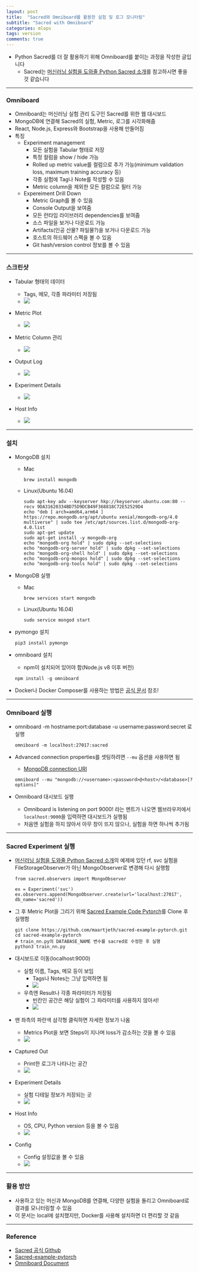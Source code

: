 ```yaml
---
layout: post
title:  "Sacred와 Omniboard를 활용한 실험 및 로그 모니터링"
subtitle: "Sacred with Omniboard"
categories: mlops
tags: version
comments: true
---
```


- Python Sacred를 더 잘 활용하기 위해 Omniboard를 붙이는 과정을 작성한 글입니다
	- Sacred는 [머신러닝 실험을 도와줄 Python Sacred 소개](https://zzsza.github.io/mlops/2019/07/21/python-sacred/)를 참고하시면 좋을 것 같습니다 

---

### Omniboard
- Omniboard는 머신러닝 실험 관리 도구인 Sacred를 위한 웹 대시보드
- MongoDB에 연결해 Sacred의 실험, Metric, 로그를 시각화해줌
- React, Node.js, Express와 Bootstrap을 사용해 만들어짐
- 특징
	- Experiment management
		- 모든 실험을 Tabular 형태로 저장
		- 특정 컬럼을 show / hide 가능
		- Rolled up metric value를 컬럼으로 추가 가능(minimum validation loss, maximum training accuracy 등) 
		- 각종 실험에 Tag나 Note를 작성할 수 있음
		- Metric column을 제외한 모든 컬럼으로 필터 가능
	- Expereiment Drill Down
		- Metric Graph를 볼 수 있음
		- Console Output을 보여줌
		- 모든 런타임 라이브러리 dependencies를 보여줌
		- 소스 파일을 보거나 다운로드 가능
		- Artifacts(인공 산물? 파일물?)을 보거나 다운로드 가능
		- 호스트의 하드웨어 스펙을 볼 수 있음
		- Git hash/version control 정보를 볼 수 있음

---

### 스크린샷
- Tabular 형태의 데이터
	- Tags, 메모, 각종 파라미터 저장됨 
	- <img src="https://raw.githubusercontent.com/vivekratnavel/omniboard/master/docs/assets/screenshots/table.png">
 
- Metric Plot
	- <img src="https://raw.githubusercontent.com/vivekratnavel/omniboard/master/docs/assets/screenshots/metric-graphs.png">

- Metric Column 관리
	- <img src="https://raw.githubusercontent.com/vivekratnavel/omniboard/master/docs/assets/screenshots/adding-metrics.png"> 

- Output Log
	- <img src="https://raw.githubusercontent.com/vivekratnavel/omniboard/master/docs/assets/screenshots/console.png">

- Experiment Details
	- <img src="https://raw.githubusercontent.com/vivekratnavel/omniboard/master/docs/assets/screenshots/experiment-details.png">

- Host Info
	- <img src="https://raw.githubusercontent.com/vivekratnavel/omniboard/master/docs/assets/screenshots/host-info.png">

---

### 설치
- MongoDB 설치
	- Mac
		
		```
		brew install mongodb
		```
   	
	- Linux(Ubuntu 16.04)
   		
		```
		sudo apt-key adv --keyserver hkp://keyserver.ubuntu.com:80 --recv 9DA31620334BD75D9DCB49F368818C72E52529D4
		echo "deb [ arch=amd64,arm64 ] https://repo.mongodb.org/apt/ubuntu xenial/mongodb-org/4.0 multiverse" | sudo tee /etc/apt/sources.list.d/mongodb-org-4.0.list
		sudo apt-get update
		sudo apt-get install -y mongodb-org
		echo "mongodb-org hold" | sudo dpkg --set-selections
		echo "mongodb-org-server hold" | sudo dpkg --set-selections
		echo "mongodb-org-shell hold" | sudo dpkg --set-selections
		echo "mongodb-org-mongos hold" | sudo dpkg --set-selections
		echo "mongodb-org-tools hold" | sudo dpkg --set-selections
		``` 

- MongoDB 실행
	- Mac
		
		```
		brew services start mongodb
		``` 	
	
	- Linux(Ubuntu 16.04)

		```
		sudo service mongod start
		```

- pymongo 설치

	```
	pip3 install pymongo
	```	
	
- omniboard 설치
	- npm이 설치되어 있어야 함(Node.js v8 이후 버전) 

	```
	npm install -g omniboard
	```	

- Docker나 Docker Composer를 사용하는 방법은 [공식 문서](https://vivekratnavel.github.io/omniboard/#/quick-start?id=docker) 참조!

---

### Omniboard 실행
- omniboard -m hostname:port:database -u username:password:secret
로 실행

	```
	omniboard -m localhost:27017:sacred
	```	
	
- Advanced connection properties를 셋팅하려면 `--mu` 옵션을 사용하면 됨
	- [MongoDB connection URI](https://docs.mongodb.com/manual/reference/connection-string/)
	
	```
	omniboard --mu "mongodb://<username>:<password>@<host>/<database>[?options]"
	```	
	
- Omniboard 대시보드 실행
	- Omniboard is listening on port 9000! 라는 멘트가 나오면 웹브라우저에서 `localhost:9000`을 입력하면 대시보드가 실행됨
	- 처음엔 실험을 하지 않아서 아무 창이 뜨지 않으나, 실험을 하면 하나씩 추가됨

	
---
	
### Sacred Experiment 실행
- [머신러닝 실험을 도와줄 Python Sacred 소개](https://zzsza.github.io/mlops/2019/07/21/python-sacred/)의 예제에 있던 rf, svc 실험을 FileStorageObserver가 아닌 MongoObserver로 변경해 다시 실행함

	```
	from sacred.observers import MongoObserver

	ex = Experiment('svc')
	ex.observers.append(MongoObserver.create(url='localhost:27017', db_name='sacred'))
	```

- 그 후 Metric Plot을 그리기 위해 [Sacred Example Code Pytorch](https://github.com/maartjeth/sacred-example-pytorch)를 Clone 후 실행함

	```
	git clone https://github.com/maartjeth/sacred-example-pytorch.git
	cd sacred-example-pytorch
	# train_nn.py의 DATABASE_NAME 변수를 sacred로 수정한 후 실행
	python3 train_nn.py
	```	
	
- 대시보드로 이동(localhost:9000)
	- 실험 이름, Tags, 메모 등이 보임
		- Tags나 Notes는 그냥 입력하면 됨
		- <img src="https://www.dropbox.com/s/wby7a3581htrrt8/Screenshot%202019-07-21%2023.09.46.png?raw=1">
	- 우측엔 Result나 각종 파라미터가 저장됨
		- 빈칸인 공간은 해당 실험이 그 파라미터를 사용하지 않아서!
		- <img src="https://www.dropbox.com/s/zjgaz1r0nteqc32/Screenshot%202019-07-21%2023.10.45.png?raw=1">
- 맨 좌측의 파란색 삼각형 클릭하면 자세한 정보가 나옴
	- Metrics Plot을 보면 Steps이 지나며 loss가 감소하는 것을 볼 수 있음
	- <img src="https://www.dropbox.com/s/82jq9gwatvrb02f/Screenshot%202019-07-21%2023.15.40.png?raw=1">
- Captured Out
	- Print한 로그가 나타나는 공간
	- <img src="https://www.dropbox.com/s/ds4nsks9ygd2tnj/Screenshot%202019-07-21%2023.17.09.png?raw=1">
- Experiment Details
	- 실험 디테일 정보가 저장되는 곳
	- <img src="https://www.dropbox.com/s/uchvng4rspq77yl/Screenshot%202019-07-21%2023.17.48.png?raw=1">
- Host Info
	- OS, CPU, Python version 등을 볼 수 있음 
	- <img src="https://www.dropbox.com/s/gkyda7ozr1silkc/Screenshot%202019-07-21%2023.18.39.png?raw=1">
- Config
	- Config 설정값을 볼 수 있음
	- <img src="https://www.dropbox.com/s/1t9rf2ewkk6zeu4/Screenshot%202019-07-21%2023.19.02.png?raw=1">  	

---

### 활용 방안
- 사용하고 있는 머신과 MongoDB를 연결해, 다양한 실험을 돌리고 Omniboard로 결과를 모니터링할 수 있음
- 이 문서는 local에 설치했지만, Docker를 사용해 설치하면 더 편리할 것 같음


---
	
### Reference
- [Sacred 공식 Github](https://github.com/IDSIA/sacred/tree/master/examples)
- [Sacred-example-pytorch](https://github.com/maartjeth/sacred-example-pytorch/blob/master/train_nn.py)
- [Omniboard Document](https://vivekratnavel.github.io/omniboard/)
